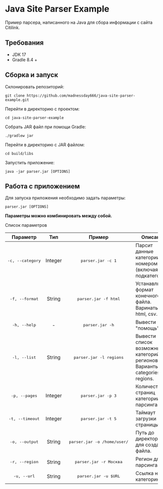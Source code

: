 # Java Site Parser Example

Пример парсера, написанного на Java для сбора информации с сайта Citilink. 

## Требования

* JDK 17 
* Gradle 8.4 +

## Сборка и запуск

Склонировать репозиторий:

```
git clone https://github.com/madnessday666/java-site-parser-example.git
```

Перейти в директорию с проектом:

```
cd java-site-parser-example
```

Собрать JAR файл при помощи Gradle:

```
./gradlew jar
```

Перейти в директорию с JAR файлом:

```
cd build/libs
```

Запустить приложение:

```
java -jar parser.jar [OPTIONS]
```

## Работа с приложением

Для запуска приложения необходимо задать параметры: 

```
parser.jar [OPTIONS]
```

__Параметры можно комбинировать между собой.__

Список параметров

<table>
<thead>
  <tr>
    <th align="center">Параметр</th>
    <th align="center">Тип</th>
    <th align="center">Пример</th>
    <th align="center">Описание</th>
  </tr>
</thead>
<tbody>
  <tr>
    <td align="center"><pre>-c, --category</pre></td>
    <td align="center">Integer</td>
    <td align="center"><pre> parser.jar -c 1 </pre></td>
    <td>Парсит данные категории под номером 1 (включая все подкатегории).</td>
  </tr>
  <tr>
    <td align="center"><pre>-f, --format</pre></td>
    <td align="center">String</td>
    <td align="center"><pre> parser.jar -f html </pre></td>
    <td>Устанавливает формат конечного файла. Варинаты: html, csv.</td>
  </tr>
  <tr>
    <td align="center"><pre>-h, --help</pre></td>
    <td align="center">-</td>
    <td align="center"><pre> parser.jar -h </pre></td>
    <td>Вывести "помощь".</td>
  </tr>  
  <tr>
    <td align="center"><pre>-l, --list</pre></td>
    <td align="center">String</td>
    <td align="center"><pre> parser.jar -l regions </pre></td>
    <td>Вывести список возможных категорий/регионов. Варианты: categories, regions.</td>
  </tr>
  <tr>
    <td align="center"><pre>-p, --pages</pre></td>
    <td align="center">Integer</td>
    <td align="center"><pre> parser.jar -p 3 </pre></td>
    <td>Количество страниц категории для парсинга.</td>
  </tr>
  <tr>
    <td align="center"><pre>-t, --timeout</pre></td>
    <td align="center">Integer</td>
    <td align="center"><pre> parser.jar -t 5 </pre></td>
    <td>Таймаут загрузки страницы.</td>
  </tr>
  <tr>
    <td align="center"><pre>-o, --output</pre></td>
    <td align="center">String</td>
    <td align="center"><pre> parser.jar -o /home/user/ </pre></td>
    <td>Путь до директории для создания файла.</td>
  </tr>
  <tr>
    <td align="center"><pre>-r, --region</pre></td>
    <td align="center">String</td>
    <td align="center"><pre> parser.jar -r Москва </pre></td>
    <td>Регион для парсинга.</td>
  </tr>
  <tr>
    <td align="center"><pre>-u, --url</pre></td>
    <td align="center">String</td>
    <td align="center"><pre> parser.jar -u $URL </pre></td>
    <td>Ссылка на категорию.</td>
  </tr>
</tbody>
</table>
